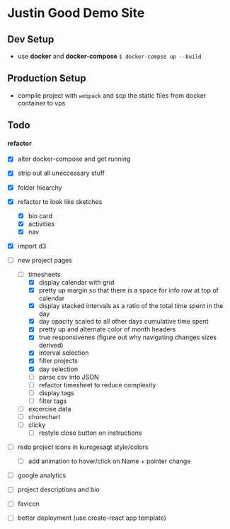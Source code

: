 # Justin Good Demo Site

## Dev Setup
- use **docker** and **docker-compose** `$ docker-compse up --build`

## Production Setup
- compile project with `webpack` and scp the static files from docker container to vps

## Todo 
#### refactor
- [x] alter docker-compose and get running
- [x] strip out all uneccessary stuff
- [x] folder hiearchy
- [x] refactor to look like sketches
  - [x] bio card
  - [x] activities
  - [x] nav
- [x] import d3
- [ ] new project pages
  - [ ] timesheets
    - [x] display calendar with grid
    - [x] pretty up margin so that there is a space for info row at top of calendar
    - [x] display stacked intervals as a ratio of the total time spent in the day
    - [x] day opacity scaled to all other days cumulative time spent
    - [x] pretty up and alternate color of month headers
    - [x] true responsivenes (figure out why navigating changes sizes derived)
    - [x] interval selection
    - [x] filter projects
    - [x] day selection
    - [ ] parse csv into JSON
    - [ ] refactor timesheet to reduce complexity
    - [ ] display tags
    - [ ] filter tags
  - [ ] excercise data
  - [ ] chorechart
  - [ ] clicky
    - [ ] restyle close button on instructions
- [ ] redo project icons in kursgesagt style/colors
  - [ ] add animation to hover/click on Name + pointer change
- [ ] google analytics
- [ ] project descriptions and bio
- [ ] favicon
- [ ] better deployment (use create-react app template)

